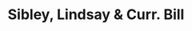 ---
doi: 10.7916/D8XH13BP
date_other: '1800'
date_other_textual: 1800-1899
form: printed ephemera
genre:
- Invoices
name:
- Sibley, Lindsay & Curr
object_in_context_url: https://biggert.cul.columbia.edu/items/view/ave_biggert_01918
subject_hierarchical_geographic:
- Rochester, New York, United States
subject_name:
- Sibley, Lindsay & Curr
title: Sibley, Lindsay & Curr. Bill
sort_title: Sibley, Lindsay & Curr. Bill
call_number: ave_biggert_01918
coordinates:
- 43.16555555555556,-77.61138888888888
pid: ave_biggert_01918
identifiers: ave_biggert_01918
thumbnail: https://derivativo-1.library.columbia.edu/iiif/2/ldpd:490620/full/!256,256/0/native.jpg
permalink: "/biggert/ave_biggert_01918/"
layout: iiif-image-page
---